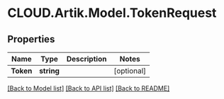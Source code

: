 # CLOUD.Artik.Model.TokenRequest
## Properties

Name | Type | Description | Notes
------------ | ------------- | ------------- | -------------
**Token** | **string** |  | [optional] 

[[Back to Model list]](../README.md#documentation-for-models) [[Back to API list]](../README.md#documentation-for-api-endpoints) [[Back to README]](../README.md)

